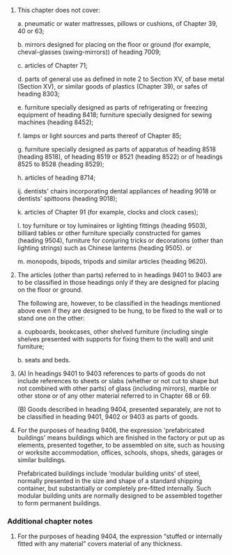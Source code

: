 1. This chapter does not cover:

    a. pneumatic or water mattresses, pillows or cushions, of Chapter 39, 40 or 63;
    
    b. mirrors designed for placing on the floor or ground (for example, cheval-glasses (swing-mirrors)) of heading 7009;
    
    c. articles of Chapter 71;
    
    d. parts of general use as defined in note 2 to Section XV, of base metal (Section XV), or similar goods of plastics (Chapter 39), or safes of heading 8303;
    
    e. furniture specially designed as parts of refrigerating or freezing equipment of heading 8418; furniture specially designed for sewing machines (heading 8452);
    
    f. lamps or light sources and parts thereof of Chapter 85;
    
    g. furniture specially designed as parts of apparatus of heading 8518 (heading 8518), of heading 8519 or 8521 (heading 8522) or of headings 8525 to 8528 (heading 8529);
    
    h. articles of heading 8714;
    
    ij. dentists' chairs incorporating dental appliances of heading 9018 or dentists' spittoons (heading 9018);
    
    k. articles of Chapter 91 (for example, clocks and clock cases);
    
    l. toy furniture or toy luminaires  or lighting fittings (heading 9503), billiard tables or other furniture specially constructed for games (heading 9504), furniture for conjuring tricks or decorations (other than lighting strings) such as Chinese lanterns (heading 9505). or
    
    m. monopods, bipods, tripods and similar articles (heading 9620).

2. The articles (other than parts) referred to in headings 9401 to 9403 are to be classified in those headings only if they are designed for placing on the floor or ground.

    The following are, however, to be classified in the headings mentioned above even if they are designed to be hung, to be fixed to the wall or to stand one on the other:
    
    a. cupboards, bookcases, other shelved furniture (including single shelves presented with supports for fixing them to the wall) and unit furniture;
    
    b. seats and beds.

3. (A) In headings 9401 to 9403 references to parts of goods do not include references to sheets or slabs (whether or not cut to shape but not combined with other parts) of glass (including mirrors), marble or other stone or of any other material referred to in Chapter 68 or 69.

    (B) Goods described in heading 9404, presented separately, are not to be classified in heading 9401, 9402 or 9403 as parts of goods.

4. For the purposes of heading 9406, the expression 'prefabricated buildings' means buildings which are finished in the factory or put up as elements, presented together, to be assembled on site, such as housing or worksite accommodation, offices, schools, shops, sheds, garages or similar buildings.

    Prefabricated buildings include ‘modular building units’ of steel, normally presented in the size and shape of a standard shipping container, but substantially or completely pre-fitted internally. Such modular building units are normally designed to be assembled together to form permanent buildings.


### Additional chapter notes

1. For the purposes of heading 9404, the expression “stuffed or internally fitted with any material” covers material of any thickness.
